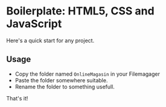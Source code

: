 # Boilerplate: HTML5, CSS and JavaScript

Here's a quick start for any project.

## Usage

* Copy the folder named `OnlineMagasin` in your Filemagager
* Paste the folder somewhere suitable.
* Rename the folder to something usefull.

That's it!
